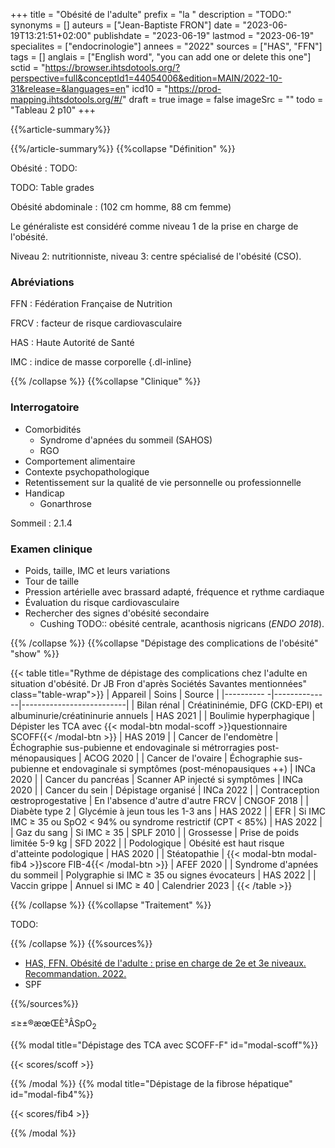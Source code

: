 +++
title = "Obésité de l'adulte"
prefix = "la "
description = "TODO:"
synonyms = []
auteurs = ["Jean-Baptiste FRON"]
date = "2023-06-19T13:21:51+02:00"
publishdate = "2023-06-19"
lastmod = "2023-06-19"
specialites = ["endocrinologie"]
annees = "2022"
sources = ["HAS", "FFN"]
tags = []
anglais = ["English word", "you can add one or delete this one"]
sctid = "https://browser.ihtsdotools.org/?perspective=full&conceptId1=44054006&edition=MAIN/2022-10-31&release=&languages=en"
icd10 = "https://prod-mapping.ihtsdotools.org/#/"
draft = true
image = false
imageSrc = ""
todo = "Tableau 2 p10"
+++

{{%article-summary%}}



{{%/article-summary%}}
{{%collapse "Définition" %}}

Obésité
: TODO:

TODO: Table grades

Obésité abdominale
: (102 cm homme, 88 cm femme)  

Le généraliste est considéré comme niveau 1 de la prise en charge de l'obésité.

Niveau 2: nutritionniste, niveau 3: centre spécialisé de l'obésité (CSO).

### Abréviations

FFN
: Fédération Française de Nutrition

FRCV
: facteur de risque cardiovasculaire

HAS
: Haute Autorité de Santé

IMC
: indice de masse corporelle
{.dl-inline}

{{% /collapse %}}
{{%collapse "Clinique" %}}

### Interrogatoire

- Comorbidités
  - Syndrome d'apnées du sommeil (SAHOS)
  - RGO
- Comportement alimentaire
- Contexte psychopathologique
- Retentissement sur la qualité de vie personnelle ou professionnelle
- Handicap
  - Gonarthrose

Sommeil : 2.1.4

### Examen clinique

- Poids, taille, IMC et leurs variations
- Tour de taille
- Pression artérielle avec brassard adapté, fréquence et rythme cardiaque
- Évaluation du risque cardiovasculaire
- Rechercher des signes d'obésité secondaire
  - Cushing TODO:: obésité centrale, acanthosis nigricans (*ENDO 2018*).

{{% /collapse %}}
{{%collapse "Dépistage des complications de l'obésité" "show" %}}

{{< table title="Rythme de dépistage des complications chez l'adulte en situation d'obésité. Dr JB Fron d'après Sociétés Savantes mentionnées" class="table-wrap">}}
| Appareil   | Soins        | Source                   |
|---------- -|--------------|--------------------------|
| Bilan rénal | Créatininémie, DFG (CKD-EPI) et albuminurie/créatininurie annuels | HAS 2021 |
| Boulimie hyperphagique | Dépister les TCA avec {{< modal-btn modal-scoff >}}questionnaire SCOFF{{< /modal-btn >}} | HAS 2019 |
| Cancer de l'endomètre | Échographie sus-pubienne et endovaginale si métrorragies post-ménopausiques | ACOG 2020 |
| Cancer de l'ovaire | Échographie sus-pubienne et endovaginale si symptômes (post-ménopausiques ++) | INCa 2020 |
| Cancer du pancréas | Scanner AP injecté si symptômes | INCa 2020 |
| Cancer du sein | Dépistage organisé | INCa 2022 |
| Contraception œstroprogestative | En l'absence d'autre d'autre FRCV | CNGOF 2018 |
| Diabète type 2 | Glycémie à jeun tous les 1-3 ans | HAS 2022 |
| EFR | Si IMC IMC ≥ 35 ou SpO2 < 94% ou syndrome restrictif (CPT < 85%) | HAS 2022 |
| Gaz du sang | Si IMC ≥ 35 | SPLF 2010 |
| Grossesse | Prise de poids limitée 5-9 kg | SFD 2022 |
| Podologique | Obésité est haut risque d'atteinte podologique | HAS 2020 |
| Stéatopathie | {{< modal-btn modal-fib4 >}}score FIB-4{{< /modal-btn >}} | AFEF 2020 |
| Syndrome d'apnées du sommeil | Polygraphie si IMC ≥ 35 ou signes évocateurs  | HAS 2022 |
| Vaccin grippe | Annuel si IMC ≥ 40 | Calendrier 2023 |
{{< /table >}}

{{% /collapse %}}
{{%collapse "Traitement" %}}

TODO:

{{% /collapse %}}
{{%sources%}}

- [HAS, FFN. Obésité de l'adulte : prise en charge de 2e et 3e niveaux. Recommandation. 2022.]()
- SPF

{{%/sources%}}

≤≥±®æœŒÈ³ÂSpO<sub>2</sub>

{{% modal title="Dépistage des TCA avec SCOFF-F" id="modal-scoff"%}}

{{< scores/scoff >}}

{{% /modal %}}
{{% modal title="Dépistage de la fibrose hépatique" id="modal-fib4"%}}

{{< scores/fib4 >}}

{{% /modal %}}
